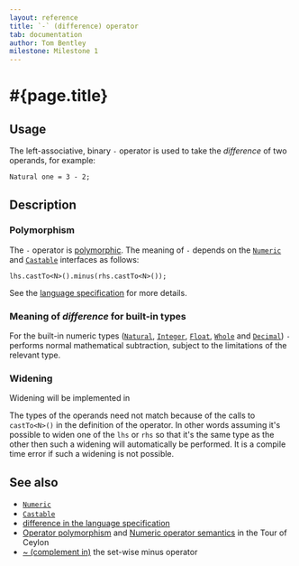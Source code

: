 ```yaml
---
layout: reference
title: `-` (difference) operator
tab: documentation
author: Tom Bentley
milestone: Milestone 1
---
```


# #{page.title}

## Usage 

The left-associative, binary `-` operator is used to take the *difference* of 
two operands, for example:


    Natural one = 3 - 2;

## Description

### Polymorphism

The `-` operator is [polymorphic](/documentation/reference/operator/operator-polymorphism). 
The meaning of `-` depends on the 
[`Numeric`](../../ceylon.language/Numeric) and
[`Castable`](../../ceylon.language/Castable) interfaces as follows:

    lhs.castTo<N>().minus(rhs.castTo<N>());

See the [language specification](#{site.urls.spec}#arithmetic) for more details.

### Meaning of *difference* for built-in types

For the built-in numeric types ([`Natural`](../../ceylon.language/Natural), 
[`Integer`](../../ceylon.language/Integer),
[`Float`](../../ceylon.language/Float),
[`Whole`](../../ceylon.language/Whole) and
[`Decimal`](../../ceylon.language/Decimal)) 
`-` performs normal mathematical subtraction, subject to the limitations
of the relevant type.

### Widening

Widening will be implemented in <!-- m2 -->

The types of the operands need not match because of the calls to `castTo<N>()` 
in the definition of the operator. In other words assuming it's possible to 
widen one of the `lhs` or `rhs` so that it's the same type as the other then 
such a widening will automatically be performed. It is a compile time error if 
such a widening is not possible.

## See also

* [`Numeric`](../../ceylon.language/Numeric)
* [`Castable`](../../ceylon.language/Castable)
* [difference in the language specification](#{site.urls.spec}#arithmetic)
* [Operator polymorphism](/documentation/tour/language-module/#operator_polymorphism) 
  and 
  [Numeric operator semantics](/documentation/tour/language-module/#numeric_operator_semantics) 
  in the Tour of Ceylon
* [~ (complement in)](../complement-in) the set-wise minus operator

